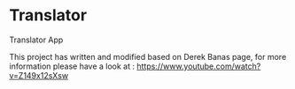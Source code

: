 # Translator
Translator App


This project has written and modified based on Derek Banas page, for more information please have a look at : 
https://www.youtube.com/watch?v=Z149x12sXsw
